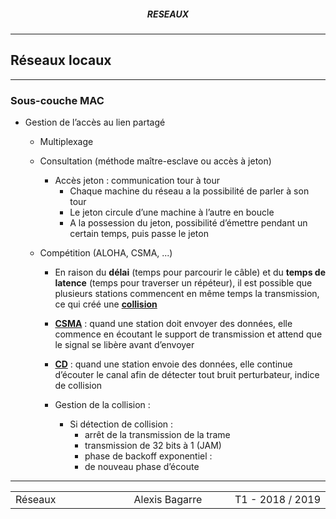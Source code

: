 <h5 style="text-align: center"> RESEAUX </h5>

------

## **Réseaux locaux**

------

### Sous-couche MAC

- Gestion de l’accès au lien partagé

  - Multiplexage

  - Consultation (méthode maître-esclave ou accès à jeton)

    - Accès jeton : communication tour à tour
      - Chaque machine du réseau a la possibilité de parler à son tour
      - Le jeton circule d’une machine à l’autre en boucle
      - A la possession du jeton, possibilité d’émettre pendant un certain temps, puis passe le jeton

  - Compétition (ALOHA, CSMA, ...)

    - En raison du **délai** (temps pour parcourir le câble) et du **temps de latence** (temps pour traverser un répéteur), il est possible que plusieurs stations commencent en même temps la transmission, ce qui créé une **<u>collision</u>**

    - **<u>CSMA</u>** : quand une station doit envoyer des données, elle commence en écoutant le support de transmission et attend que le signal se libère avant d’envoyer

    - **<u>CD</u>** : quand une station envoie des données, elle continue d’écouter le canal afin de détecter tout bruit perturbateur, indice de collision

    - Gestion de la collision :

      - Si détection de collision : 
        - arrêt de la transmission de la trame
        - transmission de 32 bits à 1 (JAM)
        - phase de backoff exponentiel : 
        - de nouveau phase d’écoute




------

<table width="90%">
<tr>
<td style="width: 30%; text-align: left; background:transparent; border:0;">Réseaux</td>
<td style="width: 30%; text-align: center; background:transparent; border:0;">Alexis Bagarre</td>
<td style="width: 30%; text-align: right; background:transparent; border:0;">T1 - 2018 / 2019</td>
</tr>
</table>
